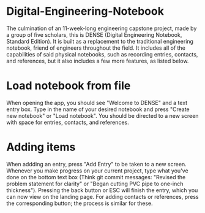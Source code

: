 # Digital-Engineering-Notebook

The culmination of an 11-week-long engineering capstone project, made by a group of five scholars, this is DENSE (Digital Engineering Notebook, Standard Edition). It is built as a replacement to the traditional engineering notebook, friend of engineers throughout the field. It includes all of the capabilities of said physical notebooks, such as recording entries, contacts, and references, but it also includes a few more features, as listed below.

# Load notebook from file

When opening the app, you should see "Welcome to DENSE" and a text entry box. Type in the name of your desired notebook and press "Create new notebook" or "Load notebook". You should be directed to a new screen with space for entries, contacts, and references.

# Adding items

When addding an entry, press "Add Entry" to be taken to a new screen. Whenever you make progress on your current project, type what you've done on the bottom text box (Think git commit messages: "Revised the problem statement for clarity" or "Began cutting PVC pipe to one-inch thickness"). Pressing the back button or ESC will finish the entry, which you can now view on the landing page. For adding contacts or references, press the corresponding button; the process is similar for these.
